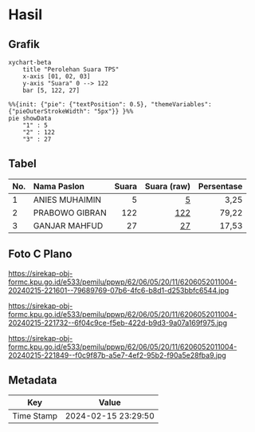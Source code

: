 # Hasil

## Grafik

```mermaid
xychart-beta
    title "Perolehan Suara TPS"
    x-axis [01, 02, 03]
    y-axis "Suara" 0 --> 122
    bar [5, 122, 27]
```

```mermaid
%%{init: {"pie": {"textPosition": 0.5}, "themeVariables": {"pieOuterStrokeWidth": "5px"}} }%%
pie showData
    "1" : 5
    "2" : 122
    "3" : 27
```

## Tabel

| No. | Nama Paslon    | Suara | Suara (raw) | Persentase |
|:--- |:-------------- | -----:| -----------:| ----------:|
| 1   | ANIES MUHAIMIN | 5     | [5][p-1]    | 3,25       |
| 2   | PRABOWO GIBRAN | 122   | [122][p-2]  | 79,22      |
| 3   | GANJAR MAHFUD  | 27    | [27][p-3]   | 17,53      |


[p-1]: https://github.com/gigit-pemilu/pemilu-2024-62-kalimantan-tengah/blob/main/pilpres/hitung-suara/sub/62-kalimantan-tengah/sub/06-katingan/sub/05-katingan-tengah/sub/2011-rantau-asem/sub/004-tps/sub/paslon-1.txt
[p-2]: https://github.com/gigit-pemilu/pemilu-2024-62-kalimantan-tengah/blob/main/pilpres/hitung-suara/sub/62-kalimantan-tengah/sub/06-katingan/sub/05-katingan-tengah/sub/2011-rantau-asem/sub/004-tps/sub/paslon-2.txt
[p-3]: https://github.com/gigit-pemilu/pemilu-2024-62-kalimantan-tengah/blob/main/pilpres/hitung-suara/sub/62-kalimantan-tengah/sub/06-katingan/sub/05-katingan-tengah/sub/2011-rantau-asem/sub/004-tps/sub/paslon-3.txt

## Foto C Plano

https://sirekap-obj-formc.kpu.go.id/e533/pemilu/ppwp/62/06/05/20/11/6206052011004-20240215-221601--79689769-07b6-4fc6-b8d1-d253bbfc6544.jpg

https://sirekap-obj-formc.kpu.go.id/e533/pemilu/ppwp/62/06/05/20/11/6206052011004-20240215-221732--6f04c9ce-f5eb-422d-b9d3-9a07a169f975.jpg

https://sirekap-obj-formc.kpu.go.id/e533/pemilu/ppwp/62/06/05/20/11/6206052011004-20240215-221849--f0c9f87b-a5e7-4ef2-95b2-f90a5e28fba9.jpg


## Metadata

| Key        | Value               |
| ---------- | ------------------- |
| Time Stamp | 2024-02-15 23:29:50 |



